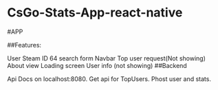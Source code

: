 # CsGo-Stats-App-react-native

#APP

##Features:

User Steam ID 64 search form
Navbar
Top user request(Not showing)
About view
Loading screen
User info (not showing)
##Backend

Api Docs on localhost:8080.
Get api for TopUsers.
Phost user and stats.
